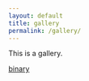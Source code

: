 ```yaml
---
layout: default
title: gallery
permalink: /gallery/
---
```


This is a gallery.

[binary](/ELL/gallery/binary)